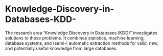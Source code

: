 # Knowledge-Discovery-in-Databases-KDD-
The research area “Knowledge Discovery in Databases (KDD)” investigates solutions to these problems. It combines statistics, machine learning, database systems, and (semi-) automatic extraction methods for valid, new, and potentially useful knowledge from large databases. 
